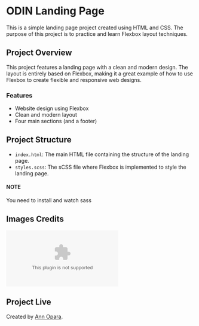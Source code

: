 # ODIN Landing Page

This is a simple landing page project created using HTML and CSS. The purpose of this project is to practice and learn Flexbox layout techniques.

## Project Overview

This project features a landing page with a clean and modern design. The layout is entirely based on Flexbox, making it a great example of how to use Flexbox to create flexible and responsive web designs.

### Features

- Website design using Flexbox
- Clean and modern layout
- Four main sections (and a footer)

## Project Structure

- `index.html`: The main HTML file containing the structure of the landing page.
- `styles.scss`: The sCSS file where Flexbox is implemented to style the landing page.

#### NOTE

You need to install and watch sass

## Images Credits

![img 1](unsplash.com)

## Project Live

Created by [Ann Opara](https://github.com/).
